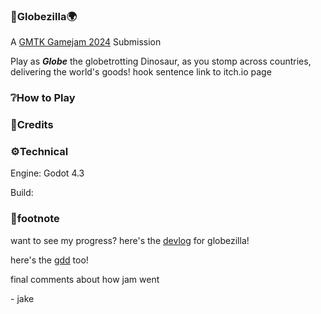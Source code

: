 ### 🦎Globezilla🌍
A [GMTK Gamejam 2024](https://itch.io/jam/gmtk-2024) Submission

Play as ***Globe*** the globetrotting Dinosaur, as you stomp across countries, delivering the world's goods!
hook sentence
link to itch.io page

### ❔How to Play

### 📄Credits

### ⚙️Technical
Engine: Godot 4.3

Build: 

### 📠footnote
want to see my progress? here's the [devlog](https://github.com/JakeDaSpud/globezilla/blob/master/docs/devlog.md) for globezilla!

here's the [gdd](https://github.com/JakeDaSpud/globezilla/blob/master/docs/gdd.md) too!

final comments about how jam went

\- jake
